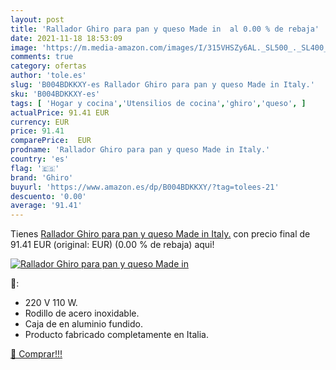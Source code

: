 ```yaml
---
layout: post
title: 'Rallador Ghiro para pan y queso Made in  al 0.00 % de rebaja'
date: 2021-11-18 18:53:09
image: 'https://m.media-amazon.com/images/I/315VHSZy6AL._SL500_._SL400_.jpg'
comments: true
category: ofertas
author: 'tole.es'
slug: 'B004BDKKXY-es Rallador Ghiro para pan y queso Made in Italy.'
sku: 'B004BDKKXY-es'
tags: [ 'Hogar y cocina','Utensilios de cocina','ghiro','queso', ]
actualPrice: 91.41 EUR
currency: EUR
price: 91.41
comparePrice:  EUR
prodname: 'Rallador Ghiro para pan y queso Made in Italy.'
country: 'es'
flag: '🇪🇸'
brand: 'Ghiro'
buyurl: 'https://www.amazon.es/dp/B004BDKKXY/?tag=tolees-21'
descuento: '0.00'
average: '91.41'
---
```


Tienes [Rallador Ghiro para pan y queso Made in Italy.](https://www.amazon.es/dp/B004BDKKXY/?tag=tolees-21) con precio final de  91.41 EUR (original:  EUR) (0.00 %  de rebaja) aqui!

[![Rallador Ghiro para pan y queso Made in ](https://m.media-amazon.com/images/I/315VHSZy6AL._SL500_._SL400_.jpg)](https://www.amazon.es/dp/B004BDKKXY/?tag=tolees-21)

🔎:

- 220 V 110 W.
- Rodillo de acero inoxidable.
- Caja de en aluminio fundido.
- Producto fabricado completamente en Italia.

[🛒 Comprar!!!](https://www.amazon.es/dp/B004BDKKXY/?tag=tolees-21)
